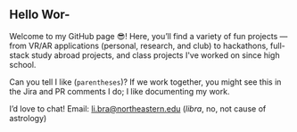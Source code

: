 ## Hello Wor-

Welcome to my GitHub page 😎!
Here, you’ll find a variety of fun projects — from VR/AR applications (personal, research, and club) to hackathons, full-stack study abroad projects, and class projects I've worked on since high school. 

Can you tell I like (`parentheses`)? If we work together, you might see this in the Jira and PR comments I do; I like documenting my work.

I’d love to chat!
Email: li.bra@northeastern.edu (*libra*, no, not cause of astrology)

<!--
**bradylii/bradylii** is a ✨ _special_ ✨ repository because its `README.md` (this file) appears on your GitHub profile.

Here are some ideas to get you started:

- 🔭 I’m currently working on ...
- 🌱 I’m currently learning ...
- 👯 I’m looking to collaborate on ...
- 🤔 I’m looking for help with ...
- 💬 Ask me about ...
- 📫 How to reach me: ...
- 😄 Pronouns: ...
- ⚡ Fun fact: ...
-->

